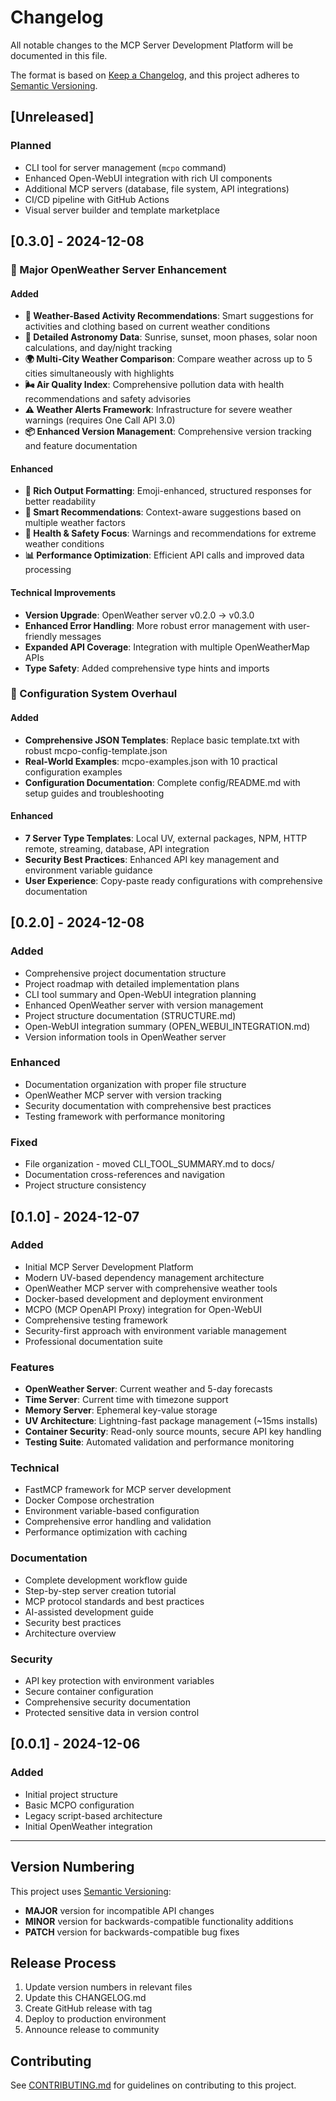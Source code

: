 # Changelog

All notable changes to the MCP Server Development Platform will be documented in this file.

The format is based on [Keep a Changelog](https://keepachangelog.com/en/1.0.0/),
and this project adheres to [Semantic Versioning](https://semver.org/spec/v2.0.0.html).

## [Unreleased]

### Planned
- CLI tool for server management (`mcpo` command)
- Enhanced Open-WebUI integration with rich UI components
- Additional MCP servers (database, file system, API integrations)
- CI/CD pipeline with GitHub Actions
- Visual server builder and template marketplace

## [0.3.0] - 2024-12-08

### 🌟 Major OpenWeather Server Enhancement

#### Added
- **🎯 Weather-Based Activity Recommendations**: Smart suggestions for activities and clothing based on current weather conditions
- **🌌 Detailed Astronomy Data**: Sunrise, sunset, moon phases, solar noon calculations, and day/night tracking
- **🌍 Multi-City Weather Comparison**: Compare weather across up to 5 cities simultaneously with highlights
- **🌬️ Air Quality Index**: Comprehensive pollution data with health recommendations and safety advisories
- **⚠️ Weather Alerts Framework**: Infrastructure for severe weather warnings (requires One Call API 3.0)
- **📦 Enhanced Version Management**: Comprehensive version tracking and feature documentation

#### Enhanced
- **🎨 Rich Output Formatting**: Emoji-enhanced, structured responses for better readability
- **🧠 Smart Recommendations**: Context-aware suggestions based on multiple weather factors
- **🏥 Health & Safety Focus**: Warnings and recommendations for extreme weather conditions
- **📊 Performance Optimization**: Efficient API calls and improved data processing

#### Technical Improvements
- **Version Upgrade**: OpenWeather server v0.2.0 → v0.3.0
- **Enhanced Error Handling**: More robust error management with user-friendly messages
- **Expanded API Coverage**: Integration with multiple OpenWeatherMap APIs
- **Type Safety**: Added comprehensive type hints and imports

### 🔧 Configuration System Overhaul

#### Added
- **Comprehensive JSON Templates**: Replace basic template.txt with robust mcpo-config-template.json
- **Real-World Examples**: mcpo-examples.json with 10 practical configuration examples
- **Configuration Documentation**: Complete config/README.md with setup guides and troubleshooting

#### Enhanced
- **7 Server Type Templates**: Local UV, external packages, NPM, HTTP remote, streaming, database, API integration
- **Security Best Practices**: Enhanced API key management and environment variable guidance
- **User Experience**: Copy-paste ready configurations with comprehensive documentation

## [0.2.0] - 2024-12-08

### Added
- Comprehensive project documentation structure
- Project roadmap with detailed implementation plans
- CLI tool summary and Open-WebUI integration planning
- Enhanced OpenWeather server with version management
- Project structure documentation (STRUCTURE.md)
- Open-WebUI integration summary (OPEN_WEBUI_INTEGRATION.md)
- Version information tools in OpenWeather server

### Enhanced
- Documentation organization with proper file structure
- OpenWeather MCP server with version tracking
- Security documentation with comprehensive best practices
- Testing framework with performance monitoring

### Fixed
- File organization - moved CLI_TOOL_SUMMARY.md to docs/
- Documentation cross-references and navigation
- Project structure consistency

## [0.1.0] - 2024-12-07

### Added
- Initial MCP Server Development Platform
- Modern UV-based dependency management architecture
- OpenWeather MCP server with comprehensive weather tools
- Docker-based development and deployment environment
- MCPO (MCP OpenAPI Proxy) integration for Open-WebUI
- Comprehensive testing framework
- Security-first approach with environment variable management
- Professional documentation suite

### Features
- **OpenWeather Server**: Current weather and 5-day forecasts
- **Time Server**: Current time with timezone support
- **Memory Server**: Ephemeral key-value storage
- **UV Architecture**: Lightning-fast package management (~15ms installs)
- **Container Security**: Read-only source mounts, secure API key handling
- **Testing Suite**: Automated validation and performance monitoring

### Technical
- FastMCP framework for MCP server development
- Docker Compose orchestration
- Environment variable-based configuration
- Comprehensive error handling and validation
- Performance optimization with caching

### Documentation
- Complete development workflow guide
- Step-by-step server creation tutorial
- MCP protocol standards and best practices
- AI-assisted development guide
- Security best practices
- Architecture overview

### Security
- API key protection with environment variables
- Secure container configuration
- Comprehensive security documentation
- Protected sensitive data in version control

## [0.0.1] - 2024-12-06

### Added
- Initial project structure
- Basic MCPO configuration
- Legacy script-based architecture
- Initial OpenWeather integration

---

## Version Numbering

This project uses [Semantic Versioning](https://semver.org/):
- **MAJOR** version for incompatible API changes
- **MINOR** version for backwards-compatible functionality additions
- **PATCH** version for backwards-compatible bug fixes

## Release Process

1. Update version numbers in relevant files
2. Update this CHANGELOG.md
3. Create GitHub release with tag
4. Deploy to production environment
5. Announce release to community

## Contributing

See [CONTRIBUTING.md](CONTRIBUTING.md) for guidelines on contributing to this project.
